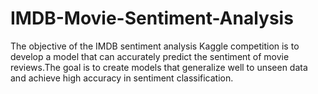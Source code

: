 # IMDB-Movie-Sentiment-Analysis
The objective of the IMDB sentiment analysis Kaggle competition is to develop a model that can accurately predict the sentiment of movie reviews.The goal is to create models that generalize well to unseen data and achieve high accuracy in sentiment classification.
